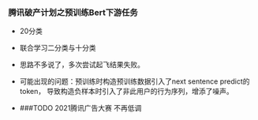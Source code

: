 ### 腾讯破产计划之预训练Bert下游任务
- 20分类
- 联合学习二分类与十分类
- 思路不多说了，多次尝试起飞结果失败。
- 可能出现的问题：预训练时构造预训练数据引入了next sentence predict的token，
导致构造负样本时引入了非此用户的行为序列，增添了噪声。

- ###TODO
2021腾讯广告大赛 不再低调